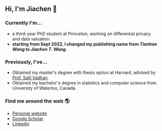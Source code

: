 ## Hi, I'm Jiachen 👋

### Currently I'm...
- a third-year PhD student at Princeton, working on differential privacy and data valuation. 
- **starting from Sept 2022, I changed my publishing name from *Tianhao Wang* to *Jiachen T. Wang***.

### Previously, I've...
- Obtained my master's degree with thesis option at Harvard, advised by [Prof. Salil Vadhan](https://salil.seas.harvard.edu/). 
- Obtained my bachelor's degree in statistics and computer science from University of Waterloo, Canada. 

### Find me around the web 🌎
- [Personal website](https://tianhaowang.netlify.app/)
- [Google Scholar](https://scholar.google.com/citations?user=nvQOtgkAAAAJ&hl=en)
- [Linkedin](https://www.linkedin.com/in/tian-hao-wang/)

